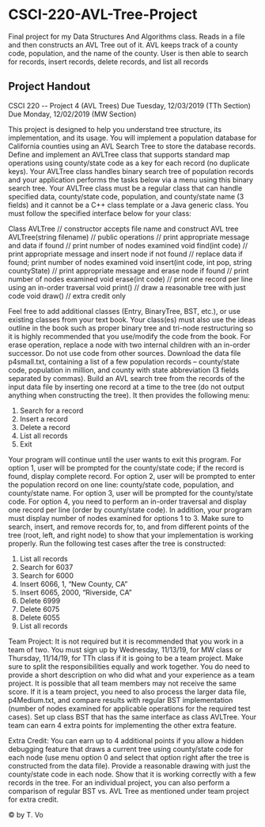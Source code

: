 # CSCI-220-AVL-Tree-Project
Final project for my Data Structures And Algorithms class. 
Reads in a file and then constructs an AVL Tree out of it.
AVL keeps track of a county code, population, and the name of the county.
User is then able to search for records, insert records, delete records, and list all records

Project Handout
----------------
CSCI 220 -- Project 4 (AVL Trees)
Due Tuesday, 12/03/2019 (TTh Section)
Due Monday, 12/02/2019 (MW Section)

This project is designed to help you understand tree structure, its implementation, and its
usage. You will implement a population database for California counties using an AVL
Search Tree to store the database records. Define and implement an AVLTree class that
supports standard map operations using county/state code as a key for each record (no
duplicate keys). Your AVLTree class handles binary search tree of population records
and your application performs the tasks below via a menu using this binary search
tree. Your AVLTree class must be a regular class that can handle specified data,
county/state code, population, and county/state name (3 fields) and it cannot be a
C++ class template or a Java generic class. You must follow the specified interface
below for your class:

Class AVLTree
// constructor accepts file name and construct AVL tree
AVLTree(string filename)
// public operations
// print appropriate message and data if found
// print number of nodes examined
 void find(int code)
// print appropriate message and insert node if not found
// replace data if found; print number of nodes examined
void insert(int code, int pop, string countyState)
// print appropriate message and erase node if found
// print number of nodes examined
void erase(int code)
// print one record per line using an in-order traversal
void print()
// draw a reasonable tree with just code
void draw() // extra credit only

Feel free to add additional classes (Entry, BinaryTree, BST, etc.), or use existing classes
from your text book. Your class(es) must also use the ideas outline in the book such as
proper binary tree and tri-node restructuring so it is highly recommended that you
use/modify the code from the book. For erase operation, replace a node with two
internal children with an in-order successor. Do not use code from other sources.
Download the data file p4small.txt, containing a list of a few population records –
county/state code, population in million, and county with state abbreviation (3 fields
separated by commas). Build an AVL search tree from the records of the input data file
by inserting one record at a time to the tree (do not output anything when constructing the
tree). It then provides the following menu: 

1. Search for a record
2. Insert a record
3. Delete a record
4. List all records
5. Exit

Your program will continue until the user wants to exit this program. For option 1, user
will be prompted for the county/state code; if the record is found, display complete
record. For option 2, user will be prompted to enter the population record on one line:
county/state code, population, and county/state name. For option 3, user will be
prompted for the county/state code. For option 4, you need to perform an in-order
traversal and display one record per line (order by county/state code). In addition, your
program must display number of nodes examined for options 1 to 3. Make sure to search,
insert, and remove records for, to, and from different points of the tree (root, left, and
right node) to show that your implementation is working properly.
Run the following test cases after the tree is constructed:

1. List all records
2. Search for 6037
3. Search for 6000
4. Insert 6066, 1, “New County, CA”
5. Insert 6065, 2000, “Riverside, CA”
6. Delete 6999
7. Delete 6075
8. Delete 6055
9. List all records

Team Project: It is not required but it is recommended that you work in a team of
two. You must sign up by Wednesday, 11/13/19, for MW class or Thursday, 11/14/19,
for TTh class if it is going to be a team project. Make sure to split the responsibilities
equally and work together. You do need to provide a short description on who did what
and your experience as a team project. It is possible that all team members may not
receive the same score. If it is a team project, you need to also process the larger data
file, p4Medium.txt, and compare results with regular BST implementation (number of
nodes examined for applicable operations for the required test cases). Set up class BST
that has the same interface as class AVLTree. Your team can earn 4 extra points for
implementing the other extra feature.

Extra Credit: You can earn up to 4 additional points if you allow a hidden debugging
feature that draws a current tree using county/state code for each node (use menu option 0
and select that option right after the tree is constructed from the data file). Provide a
reasonable drawing with just the county/state code in each node. Show that it is working
correctly with a few records in the tree. For an individual project, you can also perform a
comparison of regular BST vs. AVL Tree as mentioned under team project for extra
credit.

© by T. Vo 
